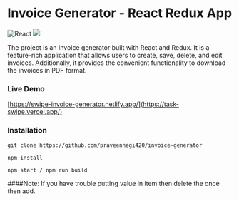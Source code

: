 # Invoice Generator - React Redux App
![React](https://img.shields.io/badge/react-%2320232a.svg?style=for-the-badge&logo=react&logoColor=%2361DAFB) ![](https://img.shields.io/badge/bootstrap-%23563D7C.svg?style=for-the-badge&logo=bootstrap&logoColor=white)

The project is an Invoice generator built with React and Redux. It is a feature-rich application that allows users to create, save, delete, and edit invoices. Additionally, it provides the convenient functionality to download the invoices in PDF format.

### Live Demo
[https://swipe-invoice-generator.netlify.app/](https://task-swipe.vercel.app/)



### Installation

```
git clone https://github.com/praveennegi420/invoice-generator

npm install

npm start / npm run build

```


####Note: If you have trouble putting value in item then delete the once then add.
